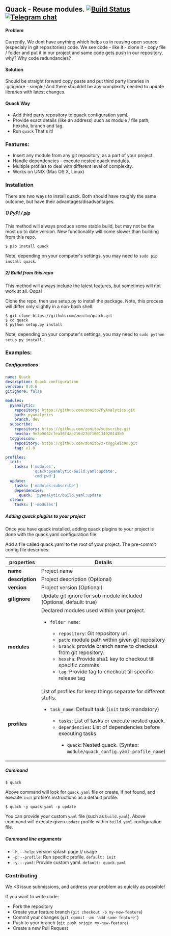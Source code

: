 ## Quack - Reuse modules. [![Build Status](https://api.travis-ci.org/zonito/quack.svg)](https://travis-ci.org/zonito/quack) [![Telegram chat](https://badges.gitter.im/gitterHQ/services.png)](https://telegram.me/joinchat/00a5dbf000f4a67acd6b351152c86771)

#### Problem
Currently, We dont have anything which helps us in reusing open source (especialy in git repositories) code. We see code - like it - clone it - copy file / folder and put it in our project and same code gets push in our repository, why? Why code redundancies?

#### Solution
Should be straight forward copy paste and put third party libraries in .gitignore - simple! And there shouldnt be any complexity needed to update libraries with latest changes.

#### Quack Way
* Add third party repository to quack configuration yaml.
* Provide exact details (like an address) such as module / file path, hexsha, branch and tag.
* Run `quack` That's it!

### Features:
* Insert any module from any git repository, as a part of your project.
* Handle dependencies - execute nested quack modules.
* Multiple profiles to deal with different level of complexity.
* Works on UNIX (Mac OS X, Linux)

### Installation
There are two ways to install quack. Both should have roughly the same outcome, but have their advantages/disadvantages.

##### 1) PyPI / pip
This method will always produce some stable build, but may not be the most up to date version. New functionality will come slower than building from this repo.
```shell
$ pip install quack
```

Note, depending on your computer's settings, you may need to `sudo pip install quack`.

##### 2) Build from this repo
This method will always include the latest features, but sometimes will not work at all. Oops!

Clone the repo, then use setup.py to install the package. Note, this process will differ only slightly in a non-bash shell.
```fish
$ git clone https://github.com/zonito/quack.git
$ cd quack
$ python setup.py install
```
Note, depending on your computer's settings, you may need to `sudo python setup.py install`.

### Examples:

##### Configurations
```yaml
name: Quack
description: Quack configuration
version: 0.0.6
gitignore: false

modules:
  pyanalytic:
    repository: https://github.com/zonito/PyAnalytics.git
    path: pyanalytics
    branch: dev
  subscribe:
    repository: https://github.com/zonito/subscribe.git
    hexsha: 9e3e9642cfea36f4ae216d27df100134920143b9
  toggleicon:
    repository: https://github.com/zonito/z-toggleicon.git
    tag: v1.0

profiles:
  init:
    tasks: ['modules',
            'quack:pyanalytic/build.yaml:update',
            'cmd:pwd']
  update:
    tasks: ['modules:subscribe']
    dependencies:
      quack: 'pyanalytic/build.yaml:update'
  clean:
    tasks: ['-modules']
```

##### Adding quack plugins to your project

Once you have quack installed, adding quack plugins to your project is done with the quack.yaml configuration file.

Add a file called quack.yaml to the root of your project. The pre-commit config file describes:

| properties      | Details                                                         |
|-----------------|-----------------------------------------------------------------|
| **name**        | Project name                                                    |
| **description** | Project description (Optional)                                  |
| **version**     | Project version (Optional)                                      |
| **gitignore**   | Update git ignore for sub module included (Optional, default: true)  |
| **modules**     | Declared modules used within your project. <ul><li>`folder name`:</li><ul><li>`repository`: Git repository url.</li><li>`path`: module path within given git repository</li><li>`branch`: provide branch name to checkout from git repository.</li><li>`hexsha`: Provide sha1 key to checkout till specific commits</li><li>`tag`: Provide tag to checkout till specific release tag</li></ul>|
| **profiles**    | List of profiles for keep things separate for different stuffs. <ul><li> `task_name`: Default task (`init` task mandatory) </li> <ul><li>`tasks`: List of tasks or execute nested quack. </li><li>`dependencies`: List of dependencies before executing tasks</li><ul><li>`quack`: Nested quack. (Syntax: `module/quack_config.yaml:profile_name`)</li></ul></ul></ul>|

##### Command
```
$ quack
```
Above command will look for `quack.yaml` file or create, if not found, and execute `init` profile's instructions as a default profile.

```
$ quack -y quack.yaml -p update
```
You can provide your custom `yaml` file (such as `build.yaml`). Above command will execute given `update` profile within `build.yaml` configuration file.

##### Command line arguments

* `-h`, `--help`: version splash page // usage
* `-p`: `--profile`: Run specific profile. `default: init`
* `-y`: `--yaml`: Provide custom yaml. `default: quack.yaml`


### Contributing
We <3 issue submissions, and address your problem as quickly as possible!

If you want to write code:

* Fork the repository
* Create your feature branch (`git checkout -b my-new-feature`)
* Commit your changes (`git commit -am 'add some feature'`)
* Push to your branch (`git push origin my-new-feature`)
* Create a new Pull Request
